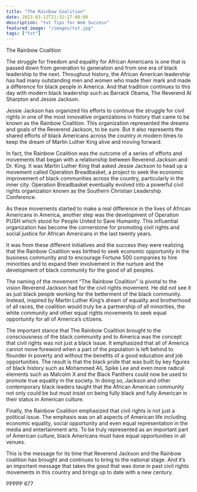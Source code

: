 ```yaml
---
title: "The Rainbow Coalition"
date: 2023-03-12T21:32:27-08:00
description: "txt Tips for Web Success"
featured_image: "/images/txt.jpg"
tags: ["txt"]
---
```


The Rainbow Coalition

The struggle for freedom and equality for African Americans is one that is passed down from generation to generation and from one era of black leadership to the next.  Throughout history, the African American leadership has had many outstanding men and women who made their mark and made a difference for black people in America.  And that tradition continues to this day with modern black leadership such as Barrack Obama, The Reverend Al Sharpton and Jessie Jackson.

Jessie Jackson has organized his efforts to continue the struggle for civil rights in one of the most innovative organizations in history that came to be known as the Rainbow Coalition.  This organization represented the dreams and goals of the Reverend Jackson, to be sure.  But it also represents the shared efforts of black Americans across the country in modern times to keep the dream of Martin Luther King alive and moving forward.

In fact, the Rainbow Coalition was the outcome of a series of efforts and movements that began with a relationship between Reverend Jackson and Dr. King.  It was Martin Luther King that asked Jessie Jackson to head up a movement called Operation Breadbasket, a project to seek the economic improvement of black communities across the country, particularly in the inner city.  Operation Breadbasket eventually evolved into a powerful civil rights organization known as the Southern Christian Leadership Conference.

As these movements started to make a real difference in the lives of African Americans in America, another step was the development of Operation PUSH which stood for People United to Save Humanity.  This influential organization has become the cornerstone for promoting civil rights and social justice for African Americans in the last twenty years. 

It was from these different initiatives and the success they were realizing that the Rainbow Coalition was birthed to seek economic opportunity in the business community and to encourage Fortune 500 companies to hire minorities and to expand their involvement in the nurture and the development of black community for the good of all peoples.

The naming of the movement “The Rainbow Coalition” is pivotal to the vision Reverend Jackson had for the civil rights movement.  He did not see it as just black people working for the betterment of the black community.  Instead, inspired by Martin Luther King’s dream of equality and brotherhood of all races, the coalition would truly be a partnership of all minorities, the white community and other equal rights movements to seek equal opportunity for all of America’s citizens.  

The important stance that The Rainbow Coalition brought to the consciousness of the black community and to America was the concept that civil rights was not just a black issue.  It emphasized that all of America cannot move foreword when a part of the population is left behind to flounder in poverty and without the benefits of a good education and job opportunities.  The result is that the black pride that was built by key figures of black history such as Mohammed Ali, Spike Lee and even more radical elements such as Malcolm X and the Black Panthers could now be used to promote true equality in the society.  In doing so, Jackson and other contemporary black leaders taught that the African American community not only could be but must insist on being fully black and fully American in their status in American culture.

Finally, the Rainbow Coalition emphasized that civil rights is not just a political issue.  The emphasis was on all aspects of American life including economic equality, social opportunity and even equal representation in the media and entertainment arts.  To be truly represented as an important part of American culture, black Americans must have equal opportunities in all venues.  

This is the message for its time that Reverend Jackson and the Rainbow coalition has brought and continues to bring to the national stage.  And it’s an important message that takes the good that was done in past civil rights movements in this country and brings up to date with a new century.

PPPPP 677

